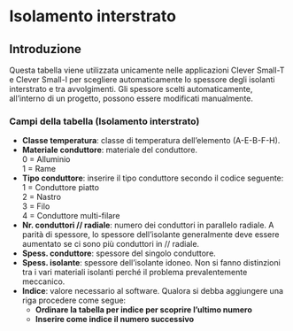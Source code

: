 # Isolamento interstrato

## Introduzione
Questa tabella viene utilizzata unicamente nelle applicazioni Clever Small-T e Clever Small-I per scegliere automaticamente lo spessore degli isolanti interstrato e tra avvolgimenti.
Gli spessore scelti automaticamente, all’interno di un progetto, possono essere modificati manualmente.

### Campi della tabella (Isolamento interstrato)
- **Classe temperatura**: classe di temperatura dell’elemento (A-E-B-F-H).
- **Materiale conduttore**: materiale del conduttore.<br>
0 = Alluminio<br>
1 = Rame<br>
- **Tipo conduttore**: inserire il tipo conduttore secondo il codice seguente: <br>
1 = Conduttore piatto <br>
2 = Nastro<br>
3 = Filo<br>
4 = Conduttore multi-filare<br>
- **Nr. conduttori // radiale**: numero dei conduttori in parallelo radiale. A parità di spessore, lo spessore dell’isolante generalmente deve essere aumentato se ci sono più conduttori in // radiale.
- **Spess. conduttore**: spessore del singolo conduttore. 
- **Spess. isolante**: spessore dell’isolante idoneo. Non si fanno distinzioni tra i vari materiali isolanti perché il problema prevalentemente meccanico.
- **Indice**: valore necessario al software.
Qualora si debba aggiungere una riga procedere come segue:
    - **Ordinare la tabella per indice per scoprire l’ultimo numero**
    - **Inserire come indice il numero successivo**
